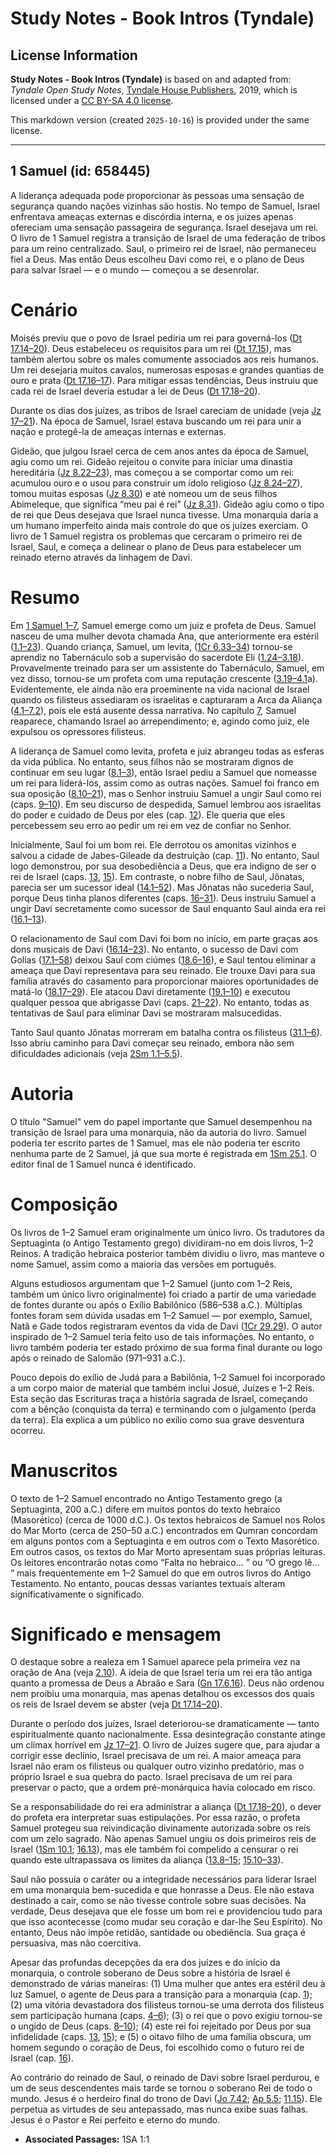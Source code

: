 # Study Notes - Book Intros (Tyndale)

## License Information

**Study Notes - Book Intros (Tyndale)** is based on and adapted from: _Tyndale Open Study Notes_, [Tyndale House Publishers](https://tyndaleopenresources.com/), 2019, which is licensed under a [CC BY-SA 4.0 license](https://creativecommons.org/licenses/by-sa/4.0/legalcode.en).

This markdown version (created `2025-10-16`) is provided under the same license.



--------------------------------

## 1 Samuel (id: 658445)

A liderança adequada pode proporcionar às pessoas uma sensação de segurança quando nações vizinhas são hostis. No tempo de Samuel, Israel enfrentava ameaças externas e discórdia interna, e os juízes apenas ofereciam uma sensação passageira de segurança. Israel desejava um rei. O livro de 1 Samuel registra a transição de Israel de uma federação de tribos para um reino centralizado. Saul, o primeiro rei de Israel, não permaneceu fiel a Deus. Mas então Deus escolheu Davi como rei, e o plano de Deus para salvar Israel — e o mundo — começou a se desenrolar.

Cenário
=======

Moisés previu que o povo de Israel pediria um rei para governá\-los ([Dt 17\.14–20](https://ref.ly/Deut17:14-Deut17:20)). Deus estabeleceu os requisitos para um rei ([Dt 17\.15](https://ref.ly/Deut17:15)), mas também alertou sobre os males comumente associados aos reis humanos. Um rei desejaria muitos cavalos, numerosas esposas e grandes quantias de ouro e prata ([Dt 17\.16–17](https://ref.ly/Deut17:16-Deut17:17)). Para mitigar essas tendências, Deus instruiu que cada rei de Israel deveria estudar a lei de Deus ([Dt 17\.18–20](https://ref.ly/Deut17:18-Deut17:20)).

Durante os dias dos juízes, as tribos de Israel careciam de unidade (veja [Jz 17–21](https://ref.ly/Judg17:1-Judg21:25)). Na época de Samuel, Israel estava buscando um rei para unir a nação e protegê\-la de ameaças internas e externas.

Gideão, que julgou Israel cerca de cem anos antes da época de Samuel, agiu como um rei. Gideão rejeitou o convite para iniciar uma dinastia hereditária ([Jz 8\.22–23](https://ref.ly/Judg8:22-Judg8:23)), mas começou a se comportar como um rei: acumulou ouro e o usou para construir um ídolo religioso ([Jz 8\.24–27](https://ref.ly/Judg8:24-Judg8:27)), tomou muitas esposas ([Jz 8\.30](https://ref.ly/Judg8:30)) e até nomeou um de seus filhos Abimeleque, que significa “meu pai é rei” ([Jz 8\.31](https://ref.ly/Judg8:31)). Gideão agiu como o tipo de rei que Deus desejava que Israel nunca tivesse. Uma monarquia daria a um humano imperfeito ainda mais controle do que os juízes exerciam. O livro de 1 Samuel registra os problemas que cercaram o primeiro rei de Israel, Saul, e começa a delinear o plano de Deus para estabelecer um reinado eterno através da linhagem de Davi.

Resumo
======

Em [1 Samuel 1–7](https://ref.ly/1Sam1:1-1Sam7:17), Samuel emerge como um juiz e profeta de Deus. Samuel nasceu de uma mulher devota chamada Ana, que anteriormente era estéril ([1\.1–23](https://ref.ly/1Sam1:1-1Sam1:23)). Quando criança, Samuel, um levita, ([1Cr 6\.33–34](https://ref.ly/1Chr6:33-1Chr6:34)) tornou\-se aprendiz no Tabernáculo sob a supervisão do sacerdote Eli ([1\.24–3\.18](https://ref.ly/1Sam1:24-1Sam3:18)). Provavelmente treinado para ser um assistente do Tabernáculo, Samuel, em vez disso, tornou\-se um profeta com uma reputação crescente ([3\.19–4\.1](https://ref.ly/1Sam3:19-1Sam4:1)a). Evidentemente, ele ainda não era proeminente na vida nacional de Israel quando os filisteus assediaram os israelitas e capturaram a Arca da Aliança ([4\.1–7\.2](https://ref.ly/1Sam4:1-1Sam7:2)), pois ele está ausente dessa narrativa. No capítulo [7](https://ref.ly/1Sam7:1-1Sam7:17), Samuel reaparece, chamando Israel ao arrependimento; e, agindo como juiz, ele expulsou os opressores filisteus.

A liderança de Samuel como levita, profeta e juiz abrangeu todas as esferas da vida pública. No entanto, seus filhos não se mostraram dignos de continuar em seu lugar ([8\.1–3](https://ref.ly/1Sam8:1-1Sam8:3)), então Israel pediu a Samuel que nomeasse um rei para liderá\-los, assim como as outras nações. Samuel foi franco em sua oposição ([8\.10–21](https://ref.ly/1Sam8:10-1Sam8:21)), mas o Senhor instruiu Samuel a ungir Saul como rei (caps. [9–10](https://ref.ly/1Sam9:1-1Sam10:27)). Em seu discurso de despedida, Samuel lembrou aos israelitas do poder e cuidado de Deus por eles (cap. [12](https://ref.ly/1Sam12:1-1Sam12:25)). Ele queria que eles percebessem seu erro ao pedir um rei em vez de confiar no Senhor.

Inicialmente, Saul foi um bom rei. Ele derrotou os amonitas vizinhos e salvou a cidade de Jabes\-Gileade da destruição (cap. [11](https://ref.ly/1Sam11:1-1Sam11:15)). No entanto, Saul logo demonstrou, por sua desobediência a Deus, que era indigno de ser o rei de Israel (caps. [13](https://ref.ly/1Sam13:1-1Sam13:23), [15](https://ref.ly/1Sam15:1-1Sam15:35)). Em contraste, o nobre filho de Saul, Jônatas, parecia ser um sucessor ideal ([14\.1–52](https://ref.ly/1Sam14:1-1Sam14:52)). Mas Jônatas não sucederia Saul, porque Deus tinha planos diferentes (caps. [16–31](https://ref.ly/1Sam16:1-1Sam31:13)). Deus instruiu Samuel a ungir Davi secretamente como sucessor de Saul enquanto Saul ainda era rei ([16\.1–13](https://ref.ly/1Sam16:1-1Sam16:13)).

O relacionamento de Saul com Davi foi bom no início, em parte graças aos dons musicais de Davi ([16\.14–23](https://ref.ly/1Sam16:14-1Sam16:23)). No entanto, o sucesso de Davi com Golias ([17\.1–58](https://ref.ly/1Sam17:1-1Sam17:58)) deixou Saul com ciúmes ([18\.6–16](https://ref.ly/1Sam18:6-1Sam18:16)), e Saul tentou eliminar a ameaça que Davi representava para seu reinado. Ele trouxe Davi para sua família através do casamento para proporcionar maiores oportunidades de matá\-lo ([18\.17–29](https://ref.ly/1Sam18:17-1Sam18:29)). Ele atacou Davi diretamente ([19\.1–10](https://ref.ly/1Sam19:1-1Sam19:10)) e executou qualquer pessoa que abrigasse Davi (caps. [21–22](https://ref.ly/1Sam21:1-1Sam22:23)). No entanto, todas as tentativas de Saul para eliminar Davi se mostraram malsucedidas.

Tanto Saul quanto Jônatas morreram em batalha contra os filisteus ([31\.1–6](https://ref.ly/1Sam31:1-1Sam31:6)). Isso abriu caminho para Davi começar seu reinado, embora não sem dificuldades adicionais (veja [2Sm 1\.1–5\.5](https://ref.ly/2Sam1:1-2Sam5:5)).

Autoria
=======

O título "Samuel" vem do papel importante que Samuel desempenhou na transição de Israel para uma monarquia, não da autoria do livro. Samuel poderia ter escrito partes de 1 Samuel, mas ele não poderia ter escrito nenhuma parte de 2 Samuel, já que sua morte é registrada em [1Sm 25\.1](https://ref.ly/1Sam25:1). O editor final de 1 Samuel nunca é identificado.

Composição
==========

Os livros de 1–2 Samuel eram originalmente um único livro. Os tradutores da Septuaginta (o Antigo Testamento grego) dividiram\-no em dois livros, 1–2 Reinos. A tradição hebraica posterior também dividiu o livro, mas manteve o nome Samuel, assim como a maioria das versões em português.

Alguns estudiosos argumentam que 1–2 Samuel (junto com 1–2 Reis, também um único livro originalmente) foi criado a partir de uma variedade de fontes durante ou após o Exílio Babilônico (586–538 a.C.). Múltiplas fontes foram sem dúvida usadas em 1–2 Samuel — por exemplo, Samuel, Natã e Gade todos registraram eventos da vida de Davi ([1Cr 29\.29](https://ref.ly/1Chr29:29)). O autor inspirado de 1–2 Samuel teria feito uso de tais informações. No entanto, o livro também poderia ter estado próximo de sua forma final durante ou logo após o reinado de Salomão (971–931 a.C.).

Pouco depois do exílio de Judá para a Babilônia, 1–2 Samuel foi incorporado a um corpo maior de material que também inclui Josué, Juízes e 1–2 Reis. Esta seção das Escrituras traça a história sagrada de Israel, começando com a bênção (conquista da terra) e terminando com o julgamento (perda da terra). Ela explica a um público no exílio como sua grave desventura ocorreu.

Manuscritos
===========

O texto de 1–2 Samuel encontrado no Antigo Testamento grego (a Septuaginta, 200 a.C.) difere em muitos pontos do texto hebraico (Masorético) (cerca de 1000 d.C.). Os textos hebraicos de Samuel nos Rolos do Mar Morto (cerca de 250–50 a.C.) encontrados em Qumran concordam em alguns pontos com a Septuaginta e em outros com o Texto Masorético. Em outros casos, os textos do Mar Morto apresentam suas próprias leituras. Os leitores encontrarão notas como “Falta no hebraico... ” ou “O grego lê... ” mais frequentemente em 1–2 Samuel do que em outros livros do Antigo Testamento. No entanto, poucas dessas variantes textuais alteram significativamente o significado.

Significado e mensagem
======================

O destaque sobre a realeza em 1 Samuel aparece pela primeira vez na oração de Ana (veja [2\.10](https://ref.ly/1Sam2:10)). A ideia de que Israel teria um rei era tão antiga quanto a promessa de Deus a Abraão e Sara ([Gn 17\.6](https://ref.ly/Gen17:6),[16](https://ref.ly/Gen17:16)). Deus não ordenou nem proibiu uma monarquia, mas apenas detalhou os excessos dos quais os reis de Israel devem se abster (veja [Dt 17\.14–20](https://ref.ly/Deut17:14-Deut17:20)).

Durante o período dos juízes, Israel deteriorou\-se dramaticamente — tanto espiritualmente quanto nacionalmente. Essa desintegração constante atinge um clímax horrível em [Jz 17–21](https://ref.ly/Judg17:1-Judg21:25). O livro de Juízes sugere que, para ajudar a corrigir esse declínio, Israel precisava de um rei. A maior ameaça para Israel não eram os filisteus ou qualquer outro vizinho predatório, mas o próprio Israel e sua quebra do pacto. Israel precisava de um rei para preservar o pacto, que a ordem pré\-monárquica havia colocado em risco.

Se a responsabilidade do rei era administrar a aliança ([Dt 17\.18–20](https://ref.ly/Deut17:18-Deut17:20)), o dever do profeta era interpretar suas estipulações. Por essa razão, o profeta Samuel protegeu sua reivindicação divinamente autorizada sobre os reis com um zelo sagrado. Não apenas Samuel ungiu os dois primeiros reis de Israel ([1Sm 10\.1](https://ref.ly/1Sam10:1); [16\.13](https://ref.ly/1Sam16:13)), mas ele também foi compelido a censurar o rei quando este ultrapassava os limites da aliança ([13\.8–15](https://ref.ly/1Sam13:8-1Sam13:15); [15\.10–33](https://ref.ly/1Sam15:10-1Sam15:33)).

Saul não possuía o caráter ou a integridade necessários para liderar Israel em uma monarquia bem\-sucedida e que honrasse a Deus. Ele não estava destinado a cair, como se não tivesse controle sobre suas decisões. Na verdade, Deus desejava que ele fosse um bom rei e providenciou tudo para que isso acontecesse (como mudar seu coração e dar\-lhe Seu Espírito). No entanto, Deus não impõe retidão, santidade ou obediência. Sua graça é persuasiva, mas não coercitiva.

Apesar das profundas decepções da era dos juízes e do início da monarquia, o controle soberano de Deus sobre a história de Israel é demonstrado de várias maneiras: (1\) Uma mulher que antes era estéril deu à luz Samuel, o agente de Deus para a transição para a monarquia (cap. [1](https://ref.ly/1Sam1:1-1Sam1:28)); (2\) uma vitória devastadora dos filisteus tornou\-se uma derrota dos filisteus sem participação humana (caps. [4–6](https://ref.ly/1Sam4:1-1Sam6:21)); (3\) o rei que o povo exigiu tornou\-se o ungido de Deus (caps. [8–10](https://ref.ly/1Sam8:1-1Sam10:27)); (4\) este rei foi rejeitado por Deus por sua infidelidade (caps. [13](https://ref.ly/1Sam13:1-1Sam13:23), [15](https://ref.ly/1Sam15:1-1Sam15:35)); e (5\) o oitavo filho de uma família obscura, um homem segundo o coração de Deus, foi escolhido como o futuro rei de Israel (cap. [16](https://ref.ly/1Sam16:1-1Sam16:23)).

Ao contrário do reinado de Saul, o reinado de Davi sobre Israel perdurou, e um de seus descendentes mais tarde se tornou o soberano Rei de todo o mundo. Jesus é o herdeiro final do trono de Davi ([Jo 7\.42](https://ref.ly/John7:42); [Ap 5\.5](https://ref.ly/Rev5:5); [11\.15](https://ref.ly/Rev11:15)). Ele perpetua as virtudes de seu antepassado, mas nunca exibe suas falhas. Jesus é o Pastor e Rei perfeito e eterno do mundo.

* **Associated Passages:** 1SA 1:1

